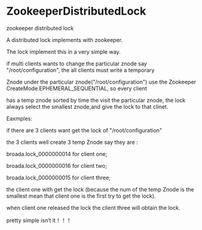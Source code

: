 ZookeeperDistributedLock
========================

zookeeper distributed lock

A distributed lock implements with zookeeper.

The lock implement this in a very simple way.

if multi clients wants to change the particular znode say "/root/configuration", the all clients must write a temporary

Znode under the particular znode("/root/configuration") use the Zookeeper CreateMode.EPHEMERAL_SEQUENTIAL, so every client

has a temp znode sorted by time the visit the  particular znode, the lock always select the smallest znode,and give the lock
to that clinet.

Eaxmples:

if there are 3 clients want get the lock of "/root/configuration"

the 3 clients well create 3 temp Znode say they are :

broada.lock_0000000014 for client one;

broada.lock_0000000016 for client two;

broada.lock_0000000015 for client three;

the client one with get the lock (because the num of the temp Znode is the smallest mean that client one is the first
try to get the lock).

when client one released the lock the client three will obtain the lock.

pretty simple isn‘t it！！！
